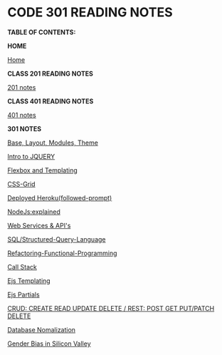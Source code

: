 # CODE 301 READING NOTES


**TABLE OF CONTENTS:**

**HOME**

[Home](../index.md)



**CLASS 201 READING NOTES**  

[201 notes](../201/twoohone.html)


**CLASS 401 READING NOTES**

[401 notes](../401/fourohone.html)





**301 NOTES**

[Base, Layout, Modules, Theme](../301/class-01.md)

[Intro to JQUERY](../301/class-02.md)

[Flexbox and Templating](../301/class-03.md)

[CSS-Grid](../301/class-04.md)

[Deployed Heroku(followed-prompt)](../301/class-05.md)

[NodeJs:explained](../301/class-06.md)

[Web Services & API's](../301/class-07.md)

[SQL/Structured-Query-Language](../301/class-08.md)

[Refactoring-Functional-Programming](../301/class-09.md)

[Call Stack](../301/class-10.md)

[Ejs Templating](../301/class-11.md)

[Ejs Partials](../301/class-12.md)

[CRUD: CREATE READ UPDATE DELETE / REST: POST GET PUT/PATCH DELETE](../301/class-13.md)

[Database Nomalization](../301/class-14.md)

[Gender Bias in Silicon Valley](../301/class-15.md)